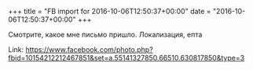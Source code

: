 +++
title = "FB import for 2016-10-06T12:50:37+00:00"
date = "2016-10-06T12:50:37+00:00"
+++

Смотрите, какое мне письмо пришло. Локализация, епта


Link: <a href="https://www.facebook.com/photo.php?fbid=10154212212467851&set=a.55141327850.66510.630817850&type=3">https://www.facebook.com/photo.php?fbid=10154212212467851&set=a.55141327850.66510.630817850&type=3</a>
